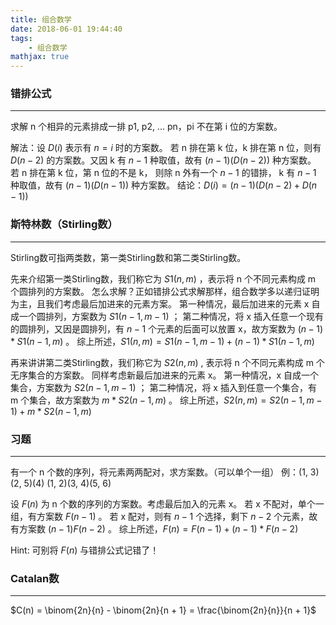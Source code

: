 ```yaml
---
title: 组合数学
date: 2018-06-01 19:44:40
tags:
    - 组合数学
mathjax: true
---
```


### 错排公式
------------

求解 n 个相异的元素排成一排 p1, p2, ... pn，pi 不在第 i 位的方案数。

解法：设 $D(i)$ 表示有 $n = i$ 时的方案数。
若 n 排在第 k 位，k 排在第 n 位，则有 $D(n - 2)$ 的方案数。又因 k 有 $n - 1$ 种取值，故有 $(n - 1)(D(n - 2))$ 种方案数。
若 n 排在第 k 位，第 n 位的不是 k， 则除 n 外有一个 $n - 1$ 的错排， k 有 $n - 1$ 种取值，故有 $(n - 1)(D(n - 1))$ 种方案数。
结论：$D(i) = (n - 1)(D(n - 2) + D(n - 1))$



### 斯特林数（Stirling数）
-----------------------

Stirling数可指两类数，第一类Stirling数和第二类Stirling数。

先来介绍第一类Stirling数，我们称它为 $S1(n, m)$ ，表示将 n 个不同元素构成 m 个圆排列的方案数。
怎么求解？正如错排公式求解那样，组合数学多以递归证明为主，且我们考虑最后加进来的元素方案。
第一种情况，最后加进来的元素 x 自成一个圆排列，方案数为 $S1(n - 1, m - 1)$ ；
第二种情况，将 x 插入任意一个现有的圆排列，又因是圆排列，有 $n - 1$ 个元素的后面可以放置 x，故方案数为 $(n - 1) * S1(n - 1, m)$ 。
综上所述，$S1(n, m) = S1(n - 1, m - 1) + (n - 1) * S1(n - 1, m)$

再来讲讲第二类Stirling数，我们称它为 $S2(n, m)$ , 表示将 n 个不同元素构成 m 个无序集合的方案数。
同样考虑新最后加进来的元素 x。
第一种情况，x 自成一个集合，方案数为 $S2(n - 1, m - 1)$ ；
第二种情况，将 x 插入到任意一个集合，有 m 个集合，故方案数为 $m * S2(n - 1, m)$ 。
综上所述，$S2(n, m) = S2(n - 1, m - 1) + m * S2(n - 1, m)$



### 习题
-------

有一个 n 个数的序列，将元素两两配对，求方案数。（可以单个一组）
例：(1, 3)(2, 5)(4)  (1, 2)(3, 4)(5, 6)

设 $F(n)$ 为 n 个数的序列的方案数。考虑最后加入的元素 x。
若 x 不配对，单个一组，有方案数 $F(n - 1)$ 。
若 x 配对，则有 $n - 1$ 个选择，剩下 $n - 2$ 个元素，故有方案数 $(n - 1)F(n - 2)$ 。
综上所述，$F(n) = F(n - 1) + (n - 1) * F(n - 2)$

Hint: 可别将 $F(n)$ 与错排公式记错了！



### Catalan数
-------------

$C(n) = \binom{2n}{n} - \binom{2n}{n + 1} = \frac{\binom{2n}{n}}{n + 1}$